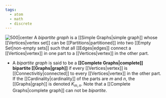 ```yaml
---
tags:
  - atom
  - math
  - discrete
---
```

![500|center](bipartite-graph.excalidraw)
A *bipartite graph* is a [[Simple Graphs|simple graph]] whose [[Vertices|vertex set]] can be [[Partitions|partitioned]] into two [[Empty Set|non-empty sets]] such that all [[Edges|edges]] connect a [[Vertices|vertex]] in one part to a [[Vertices|vertex]] in the other part.
- A *bipartite graph* is said to be a **[[Complete Graphs|complete]] bipartite [[Graphs|graph]]** if every [[Vertices|vertex]] is [[Connectivitiy|connected]] to every [[Vertices|vertex]] in the other part. If the [[Cardinality|cardinality]] of the parts are $m$ and $n$, the [[Graphs|graph]] is denoted $K_{m,n}$. Note that a [[Complete Graphs|complete graph]] can not be *bipartite*.
